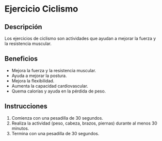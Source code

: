 # Ejercicio Ciclismo

## Descripción
Los ejercicios de ciclismo son actividades que ayudan a mejorar la fuerza y la resistencia muscular.

## Beneficios
- Mejora la fuerza y la resistencia muscular.
- Ayuda a mejorar la postura.
- Mejora la flexibilidad.
- Aumenta la capacidad cardiovascular.
- Quema calorías y ayuda en la pérdida de peso.

## Instrucciones
1. Comienza con una pesadilla de 30 segundos.
2. Realiza la actividad (peso, cabeza, brazos, piernas) durante al menos 30 minutos.
3. Termina con una pesadilla de 30 segundos.
